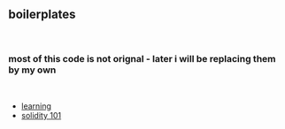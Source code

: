## boilerplates 

<br>

### most of this code is not orignal - later i will be replacing them by my own 

<br>

* [learning](learning)
* [solidity 101](solidity_101)



